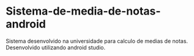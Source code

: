 # Sistema-de-media-de-notas-android
Sistema desenvolvido na universidade para calculo de medias de notas. Desenvolvido utilizando android studio.
